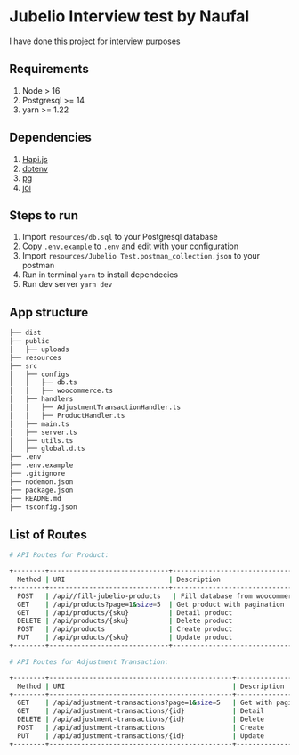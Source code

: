 # Jubelio Interview test by Naufal
I have done this project for interview purposes

## Requirements
1. Node > 16
2. Postgresql >= 14
3. yarn >= 1.22

## Dependencies
1. [Hapi.js](https://hapi.dev/)
2. [dotenv](https://www.npmjs.com/package/dotenv)
3. [pg](https://node-postgres.com/)
4. [joi](https://joi.dev/api/)

## Steps to run
1. Import `resources/db.sql` to your Postgresql database
2. Copy `.env.example` to `.env` and edit with your configuration
3. Import `resources/Jubelio Test.postman_collection.json` to your postman
4. Run in terminal `yarn` to install dependecies
5. Run dev server `yarn dev`

## App structure
```bash
├── dist
├── public
│   ├── uploads
├── resources
├── src
│   ├── configs
│   │   ├── db.ts
│   │   ├── woocommerce.ts
│   ├── handlers
│   │   ├── AdjustmentTransactionHandler.ts
│   │   ├── ProductHandler.ts
│   ├── main.ts
│   ├── server.ts
│   ├── utils.ts
│   ├── global.d.ts
├── .env
├── .env.example
├── .gitignore
├── nodemon.json
├── package.json
├── README.md
├── tsconfig.json
```

## List of Routes

```sh
# API Routes for Product:

+--------+------------------------------+----------------------------------+
  Method | URI                          | Description                      |
+--------+------------------------------+----------------------------------+
  POST   | /api//fill-jubelio-products   | Fill database from woocommerce   |
  GET    | /api/products?page=1&size=5  | Get product with pagination      |
  GET    | /api/products/{sku}          | Detail product                   |
  DELETE | /api/products/{sku}          | Delete product                   |
  POST   | /api/products                | Create product                   |
  PUT    | /api/products/{sku}          | Update product                   |
+--------+------------------------------+----------------------------------+

# API Routes for Adjustment Transaction:

+--------+----------------------------------------------+-----------------------+
  Method | URI                                          | Description           |
+--------+----------------------------------------------+-----------------------+
  GET    | /api/adjustment-transactions?page=1&size=5   | Get with pagination   |
  GET    | /api/adjustment-transactions/{id}            | Detail                |
  DELETE | /api/adjustment-transactions/{id}            | Delete                |
  POST   | /api/adjustment-transactions                 | Create                |
  PUT    | /api/adjustment-transactions/{id}            | Update                |
+--------+----------------------------------------------+-----------------------+
```